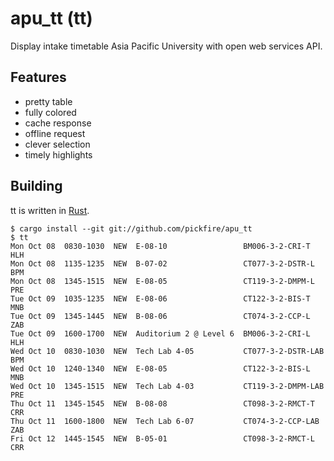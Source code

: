 apu_tt (tt)
===========

Display intake timetable Asia Pacific University with open web services API.

Features
--------
- pretty table
- fully colored
- cache response
- offline request
- clever selection
- timely highlights

Building
--------
tt is written in [Rust](https://rustup.rs/).

    $ cargo install --git git://github.com/pickfire/apu_tt
    $ tt
    Mon Oct 08  0830-1030  NEW  E-08-10                 BM006-3-2-CRI-T     HLH
    Mon Oct 08  1135-1235  NEW  B-07-02                 CT077-3-2-DSTR-L    BPM
    Mon Oct 08  1345-1515  NEW  E-08-05                 CT119-3-2-DMPM-L    PRE
    Tue Oct 09  1035-1235  NEW  E-08-06                 CT122-3-2-BIS-T     MNB
    Tue Oct 09  1345-1445  NEW  B-08-06                 CT074-3-2-CCP-L     ZAB
    Tue Oct 09  1600-1700  NEW  Auditorium 2 @ Level 6  BM006-3-2-CRI-L     HLH
    Wed Oct 10  0830-1030  NEW  Tech Lab 4-05           CT077-3-2-DSTR-LAB  BPM
    Wed Oct 10  1240-1340  NEW  E-08-05                 CT122-3-2-BIS-L     MNB
    Wed Oct 10  1345-1515  NEW  Tech Lab 4-03           CT119-3-2-DMPM-LAB  PRE
    Thu Oct 11  1345-1545  NEW  B-08-08                 CT098-3-2-RMCT-T    CRR
    Thu Oct 11  1600-1800  NEW  Tech Lab 6-07           CT074-3-2-CCP-LAB   ZAB
    Fri Oct 12  1445-1545  NEW  B-05-01                 CT098-3-2-RMCT-L    CRR

